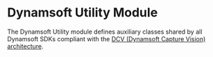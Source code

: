 # Dynamsoft Utility Module

The Dynamsoft Utility module defines auxiliary classes shared by all Dynamsoft SDKs compliant with the [DCV (Dynamsoft Capture Vision) architecture](https://www.dynamsoft.com/capture-vision/docs/core/architecture/index.html).